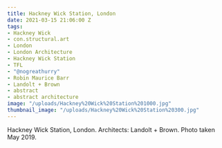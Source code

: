 ```yaml
---
title: Hackney Wick Station, London
date: 2021-03-15 21:06:00 Z
tags:
- Hackney Wick
- con.structural.art
- London
- London Architecture
- Hackney Wick Station
- TFL
- "@nogreathurry"
- Robin Maurice Barr
- Landolt + Brown
- abstract
- abstract architecture
image: "/uploads/Hackney%20Wick%20Station%201000.jpg"
thumbnail_image: "/uploads/Hackney%20Wick%20Station%20300.jpg"
---
```


Hackney Wick Station, London. Architects: Landolt + Brown. Photo taken May 2019.